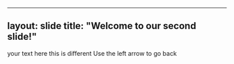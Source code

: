 ---
layout: slide 
title: "Welcome to our second slide!"
--
your text here this is different
Use the left arrow to go back 
